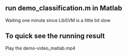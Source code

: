 ## run demo_classification.m in Matlab
Waiting one minute since LibSVM is a little bit slow

## To quick see the running result
Play the demo-video_matlab.mp4
